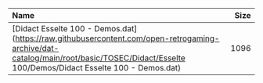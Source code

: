 |Name|Size|
|:---|---:|
|[Didact Esselte 100 - Demos.dat](https://raw.githubusercontent.com/open-retrogaming-archive/dat-catalog/main/root/basic/TOSEC/Didact/Esselte 100/Demos/Didact Esselte 100 - Demos.dat)|1096|
